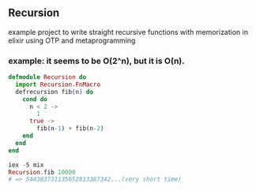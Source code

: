 ## Recursion
example project to write straight recursive functions with memorization in elixir using OTP and metaprogramming

### example: it seems to be O(2^n), but it is O(n).

```elixir
defmodule Recursion do
  import Recursion.FnMacro
  defrecursion fib(n) do
    cond do
      n < 2 ->
        1
      true ->
        fib(n-1) + fib(n-2)
    end
  end
end
```

```elixir
iex -S mix
Recursion.fib 10000
# => 544383731135652813387342...(very short time)
```

